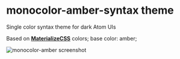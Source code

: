 # monocolor-amber-syntax theme

Single color syntax theme for dark Atom UIs

Based on [**MaterializeCSS**](http://materializecss.com/color.html) colors;
base color: amber;

![monocolor-amber screenshot](http://files.web-forge.info/atom-themes/monocolor-amber.jpg)
